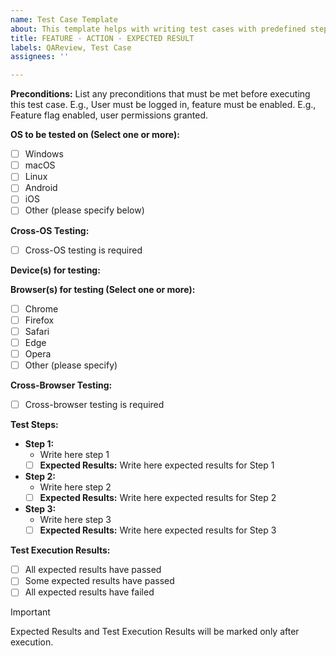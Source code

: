 ```yaml
---
name: Test Case Template
about: This template helps with writing test cases with predefined steps and expectations.
title: FEATURE - ACTION - EXPECTED RESULT
labels: QAReview, Test Case
assignees: ''

---
```


**Preconditions:**
List any preconditions that must be met before executing this test case.
 E.g., User must be logged in, feature must be enabled.
 E.g., Feature flag enabled, user permissions granted.

**OS to be tested on (Select one or more):**
- [ ] Windows
- [ ] macOS
- [ ] Linux
- [ ] Android
- [ ] iOS
- [ ] Other (please specify below)

**Cross-OS Testing:**
- [ ] Cross-OS testing is required

**Device(s) for testing:**


**Browser(s) for testing (Select one or more):**
- [ ] Chrome
- [ ] Firefox
- [ ] Safari
- [ ] Edge
- [ ] Opera
- [ ] Other (please specify)

**Cross-Browser Testing:**
- [ ] Cross-browser testing is required

**Test Steps:**
- **Step 1:**
  - Write here step 1
  - [ ] **Expected Results:** Write here expected results for Step 1

- **Step 2:**
  - Write here step 2
  - [ ] **Expected Results:** Write here expected results for Step 2

- **Step 3:**
  - Write here step 3
  - [ ] **Expected Results:** Write here expected results for Step 3

  <!-- Add more steps as needed following the same format. -->

**Test Execution Results:**
- [ ] All expected results have passed
- [ ] Some expected results have passed
- [ ] All expected results have failed

> [!IMPORTANT]  
> Expected Results and Test Execution Results will be marked only after execution.
